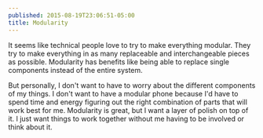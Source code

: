 ```yaml
---
published: 2015-08-19T23:06:51-05:00
title: Modularity
---
```

It seems like technical people love to try to make everything modular. They try to make everything in as many replaceable and interchangeable pieces as possible. Modularity has benefits like being able to replace single components instead of the entire system.

But personally, I don't want to have to worry about the different components of my things. I don't want to have a modular phone because I'd have to spend time and energy figuring out the right combination of parts that will work best for me. Modularity is great, but I want a layer of polish on top of it. I just want things to work together without me having to be involved or think about it.